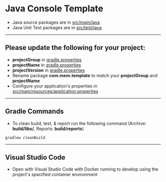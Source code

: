# Java Console Template

* Java source packages are in [src/main/java](src/main/java)
* Java Unit Test packages are in [src/test/java](src/test/java)

---

## Please update the following for your project:

* __projectGroup__ in [gradle.properties](gradle.properties)
* __projectName__ in [gradle.properties](gradle.properties)
* __projectVersion__ in [gradle.properties](gradle.properties)
* Rename package __com.mem.template__ to match your __projectGroup__ and __projectName__
* Configure your application's properties in [src/main/resources/application.properties](src/main/resources/application.properties)

---

## Gradle Commands

* To clean build, test, & report run the following command (Archive: __build/libs/__, Reports: __build/reports__)

```
gradlew cleanBuild
```
---

## Visual Studio Code

* Open with Visual Studio Code with Docker running to develop using the project's specified container environment
